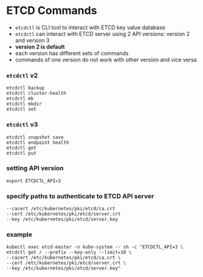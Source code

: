 # ETCD Commands

- `etcdctl` is CLI tool to interact with ETCD key value database
- `etcdctl` can interact with ETCD server using 2 API versions: version 2 and version 3
- **version 2 is default**
- each version has different sets of commands
- commands of one version do not work with other version and vice versa

### `etcdctl` v2
```commandline
etcdctl backup
etcdctl cluster-health
etcdctl mk
etcdctl mkdir
etcdctl set
```

### `etcdctl` v3
```commandline
etcdctl snapshot save
etcdctl endpoint health
etcdctl get
etcdctl put
```

### setting API version
```commandline
export ETCDCTL_API=3
```

### specify paths to authenticate to ETCD API server
```commandline
--cacert /etc/kubernetes/pki/etcd/ca.crt
--cert /etc/kubernetes/pki/etcd/server.crt
--key /etc/kubernetes/pki/etcd/server.key
```

### example
```commandline
kubectl exec etcd-master -n kube-system -- sh -c "ETCDCTL_API=3 \
etcdctl get / --prefix --key-only --limit=10 \
--cacert /etc/kubernetes/pki/etcd/ca.crt \
--cert /etc/kubernetes/pki/etcd/server.crt \
--key /etc/kubernetes/pki/etcd/server.key"
```
